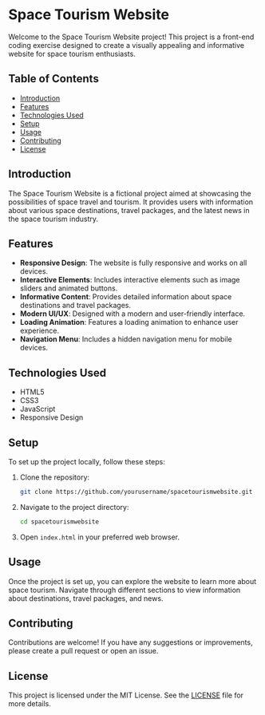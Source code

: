 # Space Tourism Website

Welcome to the Space Tourism Website project! This project is a front-end coding exercise designed to create a visually appealing and informative website for space tourism enthusiasts.

## Table of Contents

- [Introduction](#introduction)
- [Features](#features)
- [Technologies Used](#technologies-used)
- [Setup](#setup)
- [Usage](#usage)
- [Contributing](#contributing)
- [License](#license)

## Introduction

The Space Tourism Website is a fictional project aimed at showcasing the possibilities of space travel and tourism. It provides users with information about various space destinations, travel packages, and the latest news in the space tourism industry.

## Features

- **Responsive Design**: The website is fully responsive and works on all devices.
- **Interactive Elements**: Includes interactive elements such as image sliders and animated buttons.
- **Informative Content**: Provides detailed information about space destinations and travel packages.
- **Modern UI/UX**: Designed with a modern and user-friendly interface.
- **Loading Animation**: Features a loading animation to enhance user experience.
- **Navigation Menu**: Includes a hidden navigation menu for mobile devices.

## Technologies Used

- HTML5
- CSS3
- JavaScript
- Responsive Design

## Setup

To set up the project locally, follow these steps:

1. Clone the repository:
   ```bash
   git clone https://github.com/yourusername/spacetourismwebsite.git
   ```
2. Navigate to the project directory:
   ```bash
   cd spacetourismwebsite
   ```
3. Open `index.html` in your preferred web browser.

## Usage

Once the project is set up, you can explore the website to learn more about space tourism. Navigate through different sections to view information about destinations, travel packages, and news.

## Contributing

Contributions are welcome! If you have any suggestions or improvements, please create a pull request or open an issue.

## License

This project is licensed under the MIT License. See the [LICENSE](LICENSE) file for more details.
